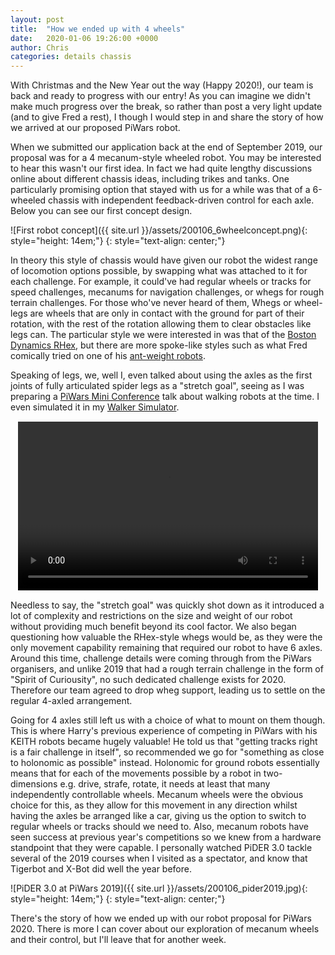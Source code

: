 ```yaml
---
layout: post
title:  "How we ended up with 4 wheels"
date:   2020-01-06 19:26:00 +0000
author: Chris
categories: details chassis
---
```


With Christmas and the New Year out the way (Happy 2020!), our team is back and ready to progress with our entry! As you can imagine we didn't make much progress over the break, so rather than post a very light update (and to give Fred a rest), I though I would step in and share the story of how we arrived at our proposed PiWars robot.

When we submitted our application back at the end of September 2019, our proposal was for a 4 mecanum-style wheeled robot. You may be interested to hear this wasn't our first idea. In fact we had quite lengthy discussions online about different chassis ideas, including trikes and tanks. One particularly promising option that stayed with us for a while was that of a 6-wheeled chassis with independent feedback-driven control for each axle. Below you can see our first concept design.

![First robot concept]({{ site.url }}/assets/200106_6wheelconcept.png){: style="height: 14em;"}
{: style="text-align: center;"}

In theory this style of chassis would have given our robot the widest range of locomotion options possible, by swapping what was attached to it for each challenge. For example, it could've had regular wheels or tracks for speed challenges, mecanums for navigation challenges, or whegs for rough terrain challenges. For those who've never heard of them, Whegs or wheel-legs are wheels that are only in contact with the ground for part of their rotation, with the rest of the rotation allowing them to clear obstacles like legs can. The particular style we were interested in was that of the [Boston Dynamics RHex](https://www.youtube.com/watch?v=ISznqY3kESI), but there are more spoke-like styles such as what Fred comically tried on one of his [ant-weight robots](https://twitter.com/i/status/1197996851632463872).

Speaking of legs, we, well I, even talked about using the axles as the first joints of fully articulated spider legs as a "stretch goal", seeing as I was preparing a [PiWars Mini Conference](https://piwarsmc.org/) talk about walking robots at the time. I even simulated it in my [Walker Simulator](https://github.com/ZodiusInfuser/TrueWalkSimulator).

<video height="640" width="360" style="margin-left: auto; margin-right: auto; width: 480px; height: 270px; display: block; border: solid 1px white; margin-top: 5px; margin-bottom: 5px" controls>
  <source type="video/mp4" src="{{ site.baseurl }}/assets/200106_walker.mp4">
  <source type="video/webm" src="{{ site.baseurl }}/assets/200106_walker.webm">
  <source type="video/ogg" src="{{ site.baseurl }}/assets/200106_walker.ogv">
</video>

Needless to say, the "stretch goal" was quickly shot down as it introduced a lot of complexity and restrictions on the size and weight of our robot without providing much benefit beyond its cool factor. We also began questioning how valuable the RHex-style whegs would be, as they were the only movement capability remaining that required our robot to have 6 axles. Around this time, challenge details were coming through from the PiWars organisers, and unlike 2019 that had a rough terrain challenge in the form of "Spirit of Curiousity", no such dedicated challenge exists for 2020. Therefore our team agreed to drop wheg support, leading us to settle on the regular 4-axled arrangement.

Going for 4 axles still left us with a choice of what to mount on them though. This is where Harry's previous experience of competing in PiWars with his KEITH robots became hugely valuable! He told us that "getting tracks right is a fair challenge in itself", so recommended we go for "something as close to holonomic as possible" instead. Holonomic for ground robots essentially means that for each of the movements possible by a robot in two-dimensions e.g. drive, strafe, rotate, it needs at least that many independently controllable wheels. Mecanum wheels were the obvious choice for this, as they allow for this movement in any direction whilst having the axles be arranged like a car, giving us the option to switch to regular wheels or tracks should we need to. Also, mecanum robots have seen success at previous year's competitions so we knew from a hardware standpoint that they were capable. I personally watched PiDER 3.0 tackle several of the 2019 courses when I visited as a spectator, and know that Tigerbot and X-Bot did well the year before.

![PiDER 3.0 at PiWars 2019]({{ site.url }}/assets/200106_pider2019.jpg){: style="height: 14em;"}
{: style="text-align: center;"}

There's the story of how we ended up with our robot proposal for PiWars 2020. There is more I can cover about our exploration of mecanum wheels and their control, but I'll leave that for another week.
